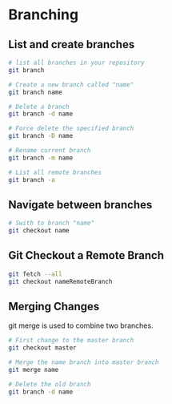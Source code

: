 # Branching

## List and create branches

```bash
# list all branches in your repository
git branch
```

```bash
# Create a new branch called "name"
git branch name
```

```bash
# Delete a branch
git branch -d name

# Force delete the specified branch
git branch -D name
```

```bash
# Rename current branch
git branch -m name
```

```bash
# List all remote branches
git branch -a
```

## Navigate between branches

```bash
# Swith to branch "name"
git checkout name
```

## Git Checkout a Remote Branch

```bash
git fetch --all
git checkout nameRemoteBranch
```

## Merging Changes

git merge is used to combine two branches.

```bash
# First change to the master branch
git checkout master

# Merge the name branch into master branch
git merge name

# Delete the old branch
git branch -d name
```
